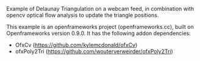 Example of Delaunay Triangulation on a webcam feed, in combination with opencv optical flow analysis to update the triangle positions.

This example is an openframeworks project (openframeworks.cc), built on Openframeworks version 0.9.0.
It has the following addon dependencies:

- OfxCv (https://github.com/kylemcdonald/ofxCv)
- ofxPoly2Tri (https://github.com/wouterverweirder/ofxPoly2Tri)